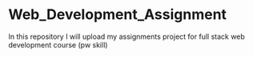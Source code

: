 # Web_Development_Assignment
In this repository I will upload my assignments project for full stack web development course (pw skill)
